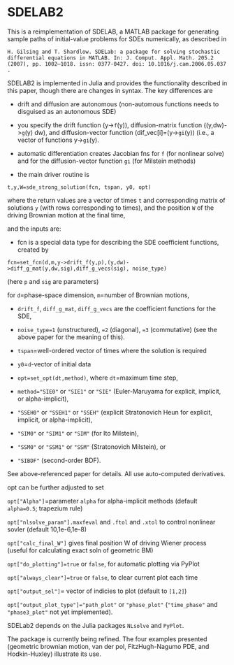 # SDELAB2

This is a reimplementation of SDELAB, a MATLAB package for generating sample paths of initial-value problems for SDEs numerically,
as described in 

`H. Gilsing and T. Shardlow. SDELab: a package for solving stochastic
differential equations in MATLAB. In: J. Comput. Appl. Math. 205.2 (2007),
pp. 1002–1018. issn: 0377-0427.
doi: 10.1016/j.cam.2006.05.037 .`

SDELAB2 is implemented in Julia and provides the functionality described in this paper, though there are changes in syntax.
The key differences are
- drift and diffusion are autonomous (non-automous functions needs to disguised as an autonomous SDE)
- you specify the drift function (y->`f`(y)), 
diffusion-matrix function ((y,dw)->`g`(y) dw),
and diffusion-vector function (dif_vec[i]=(y->`gi`(y)) (i.e., a vector of functions y->`gi`(y).

- automatic differentiation creates Jacobian fns for `f` (for nonlinear solve) 
and for the diffusion-vector function `gi`  (for Milstein methods)

- the main driver routine is  

`t,y,W=sde_strong_solution(fcn, tspan, y0, opt)`  

where the return values are a vector of times `t` and corresponding matrix of solutions `y` (with rows corresponding to times), and  the position `W` of the driving Brownian motion at the final time,

and the inputs are:

- fcn is a special data type for describing the SDE coefficient functions, created by  

`fcn=set_fcn(d,m,y->drift_f(y,p),(y,dw)->diff_g_mat(y,dw,sig),diff_g_vecs(sig), noise_type)`  

(here `p` and `sig` are parameters)

for `d`=phase-space dimension, `m`=number of Brownian motions,  

- `drift_f`, `diff_g_mat`, `diff_g_vecs` are the coefficient functions for the SDE,  

- `noise_type=1` (unstructured), `=2` (diagonal), `=3` (commutative) (see the above paper for the meaning of this).  

- `tspan`=well-ordered vector of times where the solution is required 

- `y0`=`d`-vector of initial data

- `opt=set_opt(dt,method)`, where `dt`=maximum time step, 

 * `method="SIE0"` or `"SIE1"` or `"SIE"` (Euler-Maruyama for explicit, implicit, or alpha-implicit),

 * `"SSEH0"` or `"SSEH1"` or `"SSEH"` (explicit Stratonovich Heun for explicit, implicit, or alpha-implicit), 

 * `"SIM0"` or `"SIM1"` or `"SIM"` (for Ito Milstein),

 * `"SSM0"` or `"SSM1"` or `"SSM"` (Stratonovich Milstein), or 

 * `"SIBDF"` (second-order BDF). 

See above-referenced paper for details. All use auto-computed derivatives.

opt can be further adjusted to set  

`opt["Alpha"]`=parameter `alpha` for alpha-implicit methods (default `alpha=0.5`; trapezium rule)    

`opt["nlsolve_param"].maxfeval` and `.ftol` and `.xtol`    to control nonlinear sovler (default 10,1e-6,1e-8)    

`opt["calc_final_W"]` gives final position W of driving Wiener process (useful for calculating exact soln of geometric BM)    

`opt["do_plotting"]=true` or `false`, for automatic plotting via PyPlot  

`opt["always_clear"]=true` or `false`, to clear current plot each time  

`opt["output_sel"]`= vector of indicies to plot (default to `[1,2]`)  

`opt["output_plot_type"]="path_plot"` or `"phase_plot"` (`"time_phase"` and `"phase3_plot"` not yet implemented).  

SDELab2 depends on the Julia packages `NLsolve` and `PyPlot`.  

The package is currently being refined. The four examples presented (geometric brownian motion, van der pol, FitzHugh-Nagumo PDE, and Hodkin-Huxley) illustrate its use.


